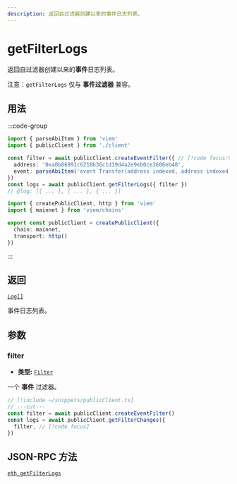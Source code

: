 ```yaml
---
description: 返回自过滤器创建以来的事件日志列表。
---
```


# getFilterLogs

返回自过滤器创建以来的**事件**日志列表。

注意：`getFilterLogs` 仅与 **事件过滤器** 兼容。

## 用法

:::code-group

```ts twoslash [example.ts]
import { parseAbiItem } from 'viem'
import { publicClient } from './client'

const filter = await publicClient.createEventFilter({ // [!code focus:99]
  address: '0xa0b86991c6218b36c1d19d4a2e9eb0ce3606eb48',
  event: parseAbiItem('event Transfer(address indexed, address indexed, uint256)'),
})
const logs = await publicClient.getFilterLogs({ filter })
// @log: [{ ... }, { ... }, { ... }]
```

```ts twoslash [client.ts] filename="client.ts"
import { createPublicClient, http } from 'viem'
import { mainnet } from 'viem/chains'

export const publicClient = createPublicClient({
  chain: mainnet,
  transport: http()
})
```

:::

## 返回

[`Log[]`](/docs/glossary/types#log)

事件日志列表。

## 参数

### filter

- **类型:** [`Filter`](/docs/glossary/types#filter)

一个 **事件** 过滤器。

```ts twoslash
// [!include ~/snippets/publicClient.ts]
// ---cut---
const filter = await publicClient.createEventFilter()
const logs = await publicClient.getFilterChanges({
  filter, // [!code focus]
})
```

## JSON-RPC 方法

[`eth_getFilterLogs`](https://ethereum.org/en/developers/docs/apis/json-rpc/#eth_getfilterlogs)